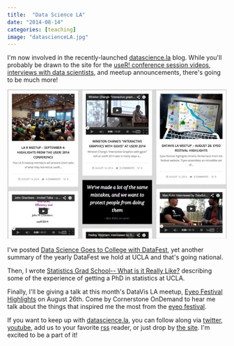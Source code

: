 ```yaml
---
title:  "Data Science LA" 
date: "2014-08-14"
categories: [teaching]
image: "datascienceLA.jpg"
---
```


I'm now involved in the recently-launched [datascience.la](http://datascience.la) blog. While you'll probably be drawn to the site for the [useR! conference session videos](http://datascience.la/category/user-conference/sessions/), [interviews with data scientists](http://datascience.la/category/user-conference/interviews/), and meetup announcements, there's going to be much more!

![DataScienceLA](datascienceLA.jpg)

I've posted [Data Science Goes to College with DataFest](http://datascience.la/data-science-goes-to-college-with-datafest/), yet another summary of the yearly DataFest we hold at UCLA and that's going national.

Then, I wrote [Statistics Grad School-- What is it Really Like?](http://datascience.la/statistics-grad-school-what-is-it-really-like/) describing some of the experience of getting a PhD in statistics at UCLA.

Finally, I'll be giving a talk at this month's DataVis LA meetup, [Eyeo Festival Highlights](http://datascience.la/datavis-la-meetup-eyeo-festival-highlights-august-26/) on August 26th. Come by Cornerstone OnDemand to hear me talk about the things that inspired me the most from the [eyeo festival](http://eyeofestival.com/).

If you want to keep up with [datascience.la](http://datascience.la), you can follow along via [twitter](https://twitter.com/wwwDSLA), [youtube](https://www.youtube.com/user/DataScienceLA), add us to your favorite [rss](http://datascience.la/feed) reader, or just drop by [the site](http://datascience.la). I'm excited to be a part of it!
